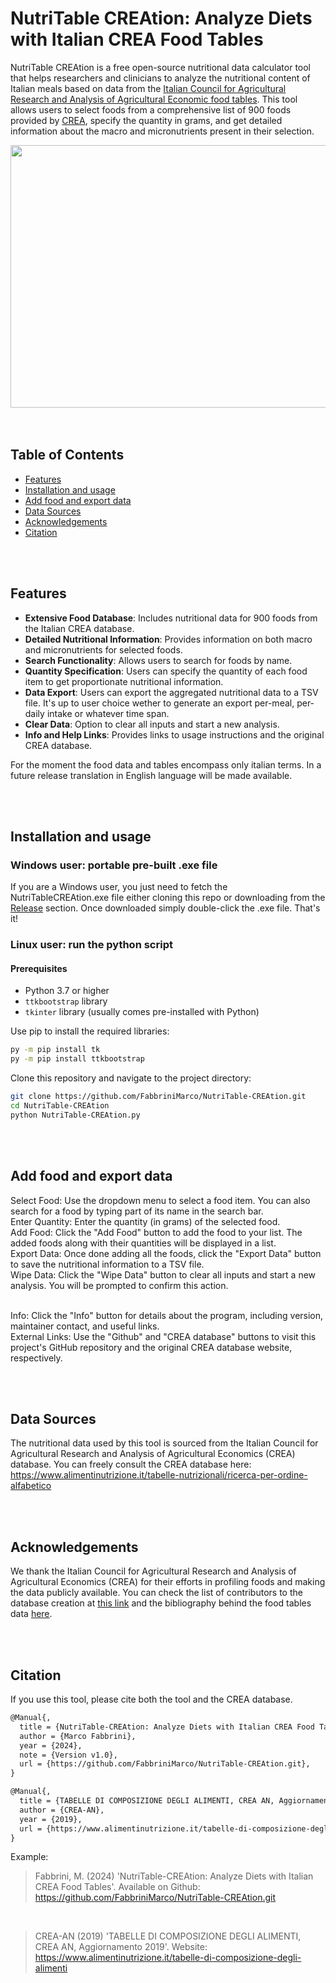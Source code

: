 # NutriTable CREAtion: Analyze Diets with Italian CREA Food Tables

NutriTable CREAtion is a free open-source nutritional data calculator tool that helps researchers and clinicians to analyze the nutritional content of Italian meals based on data from the [Italian Council for Agricultural Research and Analysis of Agricultural Economic food tables](https://www.alimentinutrizione.it/sezioni/tabelle-nutrizionali). This tool allows users to select foods from a comprehensive list of 900 foods provided by [CREA](https://www.crea.gov.it/en/home), specify the quantity in grams, and get detailed information about the macro and micronutrients present in their selection.

<div align=center>
  <img src="https://github.com/FabbriniMarco/NutriTable-CREAtion/assets/83694005/b1adb2c3-c94e-4f59-9e17-893b080c6c71" width="650" height="420">
</div>

<br>
<br>

## Table of Contents

- [Features](#features)
- [Installation and usage](#installation-and-usage)
- [Add food and export data](#add-food-and-export-data)
- [Data Sources](#data-sources)
- [Acknowledgements](#acknowledgements)
- [Citation](#citation)
  
<br>
<br>

## Features

- **Extensive Food Database**: Includes nutritional data for 900 foods from the Italian CREA database. <br>
- **Detailed Nutritional Information**: Provides information on both macro and micronutrients for selected foods. <br>
- **Search Functionality**: Allows users to search for foods by name. <br>
- **Quantity Specification**: Users can specify the quantity of each food item to get proportionate nutritional information. <br>
- **Data Export**: Users can export the aggregated nutritional data to a TSV file. It's up to user choice wether to generate an export per-meal, per-daily intake or whatever time span. <br>
- **Clear Data**: Option to clear all inputs and start a new analysis. <br>
- **Info and Help Links**: Provides links to usage instructions and the original CREA database. <br>

For the moment the food data and tables encompass only italian terms. In a future release translation in English language will be made available.

<br>
<br>

## Installation and usage

### Windows user: portable pre-built .exe file
If you are a Windows user, you just need to fetch the NutriTableCREAtion.exe file either cloning this repo or downloading from the [Release](https://github.com/FabbriniMarco/NutriTable-CREAtion/releases) section.
Once downloaded simply double-click the .exe file. That's it!
<br>

### Linux user: run the python script
#### Prerequisites
- Python 3.7 or higher
- `ttkbootstrap` library
- `tkinter` library (usually comes pre-installed with Python)

Use pip to install the required libraries:
```sh
py -m pip install tk
py -m pip install ttkbootstrap
```

Clone this repository and navigate to the project directory:

```sh
git clone https://github.com/FabbriniMarco/NutriTable-CREAtion.git
cd NutriTable-CREAtion
python NutriTable-CREAtion.py
```

<br>
<br>

## Add food and export data

Select Food: Use the dropdown menu to select a food item. You can also search for a food by typing part of its name in the search bar. <br>
Enter Quantity: Enter the quantity (in grams) of the selected food. <br>
Add Food: Click the "Add Food" button to add the food to your list. The added foods along with their quantities will be displayed in a list. <br>
Export Data: Once done adding all the foods, click the "Export Data" button to save the nutritional information to a TSV file. <br>
Wipe Data: Click the "Wipe Data" button to clear all inputs and start a new analysis. You will be prompted to confirm this action. <br>
<br>

Info: Click the "Info" button for details about the program, including version, maintainer contact, and useful links. <br>
External Links: Use the "Github" and "CREA database" buttons to visit this project's GitHub repository and the original CREA database website, respectively. <br>

<br>
<br>

## Data Sources
The nutritional data used by this tool is sourced from the Italian Council for Agricultural Research and Analysis of Agricultural Economics (CREA) database. You can freely consult the CREA database here: https://www.alimentinutrizione.it/tabelle-nutrizionali/ricerca-per-ordine-alfabetico

<br>
<br>

## Acknowledgements
We thank the Italian Council for Agricultural Research and Analysis of Agricultural Economics (CREA) for their efforts in profiling foods and making the data publicly available.
You can check the list of contributors to the database creation at [this link](https://www.alimentinutrizione.it/gruppo-di-lavoro) and the bibliography behind the food tables data [here](https://www.alimentinutrizione.it/bibliografia).

<br>
<br>

## Citation
If you use this tool, please cite both the tool and the CREA database. 

```diff
@Manual{,
  title = {NutriTable-CREAtion: Analyze Diets with Italian CREA Food Tables},
  author = {Marco Fabbrini},
  year = {2024},
  note = {Version v1.0},
  url = {https://github.com/FabbriniMarco/NutriTable-CREAtion.git},
}
```
``` diff
@Manual{,
  title = {TABELLE DI COMPOSIZIONE DEGLI ALIMENTI, CREA AN, Aggiornamento 2019},
  author = {CREA-AN},
  year = {2019},
  url = {https://www.alimentinutrizione.it/tabelle-di-composizione-degli-alimenti},
}
```

Example: 
> Fabbrini, M. (2024) 'NutriTable-CREAtion: Analyze Diets with Italian CREA Food Tables'. Available on Github: https://github.com/FabbriniMarco/NutriTable-CREAtion.git
<br>

> CREA-AN (2019) 'TABELLE DI COMPOSIZIONE DEGLI ALIMENTI, CREA AN, Aggiornamento 2019'. Website: https://www.alimentinutrizione.it/tabelle-di-composizione-degli-alimenti
